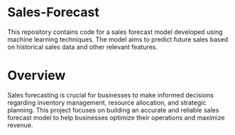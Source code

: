 # Sales-Forecast
This repository contains code for a sales forecast model developed using machine learning techniques. The model aims to predict future sales based on historical sales data and other relevant features.

# Overview
Sales forecasting is crucial for businesses to make informed decisions regarding inventory management, resource allocation, and strategic planning. This project focuses on building an accurate and reliable sales forecast model to help businesses optimize their operations and maximize revenue.
